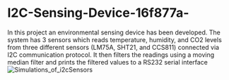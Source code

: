 # I2C-Sensing-Device-16f877a-
In this project an environmental sensing device has been developed. The system has 3 
sensors which reads temperature, humidity, and CO2 levels from three different sensors (LM75A, 
SHT21, and CCS811) connected via I2C communication protocol. It then filters the readings using a 
moving median filter and prints the filtered values to a RS232 serial interface
![Simulations_of_i2cSensors](https://github.com/suhedab/I2C-Sensing-Device-16f877a-/assets/105236147/123245bd-25ed-4edd-b62c-da06d84e8780)
